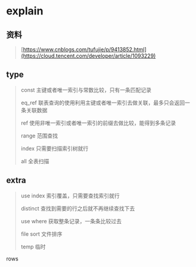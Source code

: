 # explain

## 资料

> [https://www.cnblogs.com/tufujie/p/9413852.html](https://cloud.tencent.com/developer/article/1093229)

## type

> const  主键或者唯一索引与常数比较，只有一条匹配记录
>
> eq\_ref  联表查询的使用利用主键或者唯一索引去做关联，最多只会返回一条关联数据
>
> ref 使用非唯一索引或者唯一索引的前缀去做比较，能得到多条记录
>
> range 范围查找
>
> index  只需要扫描索引树就行
>
> all  全表扫描

## extra

> use index 索引覆盖，只需要查找索引就行
>
> distinct 查找到需要的行之后就不再继续查找下去
>
> use where   获取整条记录，一条条比较过去
>
> file sort 文件排序
>
> temp 临时

rows

